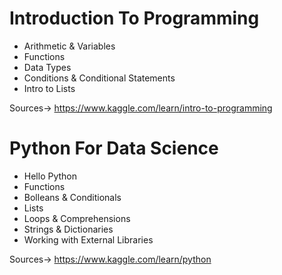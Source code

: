 # Introduction To Programming
- Arithmetic & Variables
- Functions
- Data Types
- Conditions & Conditional Statements
- Intro to Lists

Sources-> https://www.kaggle.com/learn/intro-to-programming



# Python For Data Science
- Hello Python
- Functions
- Bolleans & Conditionals
- Lists
- Loops & Comprehensions
- Strings & Dictionaries
- Working with External Libraries

Sources-> https://www.kaggle.com/learn/python
